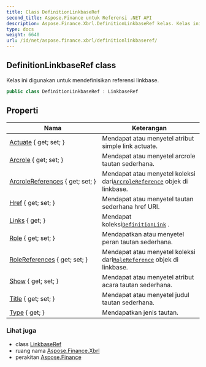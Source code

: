 ```yaml
---
title: Class DefinitionLinkbaseRef
second_title: Aspose.Finance untuk Referensi .NET API
description: Aspose.Finance.Xbrl.DefinitionLinkbaseRef kelas. Kelas ini digunakan untuk mendefinisikan referensi linkbase.
type: docs
weight: 6640
url: /id/net/aspose.finance.xbrl/definitionlinkbaseref/
---
```

## DefinitionLinkbaseRef class

Kelas ini digunakan untuk mendefinisikan referensi linkbase.

```csharp
public class DefinitionLinkbaseRef : LinkbaseRef
```

## Properti

| Nama | Keterangan |
| --- | --- |
| [Actuate](../../aspose.finance.xbrl/simplelink/actuate/) { get; set; } | Mendapat atau menyetel atribut simple link actuate. |
| [Arcrole](../../aspose.finance.xbrl/simplelink/arcrole/) { get; set; } | Mendapat atau menyetel arcrole tautan sederhana. |
| [ArcroleReferences](../../aspose.finance.xbrl/linkbaseref/arcrolereferences/) { get; set; } | Mendapat atau menyetel koleksi dari[`ArcroleReference`](../arcrolereference/) objek di linkbase. |
| [Href](../../aspose.finance.xbrl/simplelink/href/) { get; set; } | Mendapat atau menyetel tautan sederhana href URI. |
| [Links](../../aspose.finance.xbrl/definitionlinkbaseref/links/) { get; } | Mendapat koleksi[`DefinitionLink`](../definitionlink/) . |
| [Role](../../aspose.finance.xbrl/simplelink/role/) { get; set; } | Mendapatkan atau menyetel peran tautan sederhana. |
| [RoleReferences](../../aspose.finance.xbrl/linkbaseref/rolereferences/) { get; set; } | Mendapat atau menyetel koleksi dari[`RoleReference`](../rolereference/) objek di linkbase. |
| [Show](../../aspose.finance.xbrl/simplelink/show/) { get; set; } | Mendapat atau menyetel atribut acara tautan sederhana. |
| [Title](../../aspose.finance.xbrl/simplelink/title/) { get; set; } | Mendapat atau menyetel judul tautan sederhana. |
| [Type](../../aspose.finance.xbrl/xlink/type/) { get; } | Mendapatkan jenis tautan. |

### Lihat juga

* class [LinkbaseRef](../linkbaseref/)
* ruang nama [Aspose.Finance.Xbrl](../../aspose.finance.xbrl/)
* perakitan [Aspose.Finance](../../)


